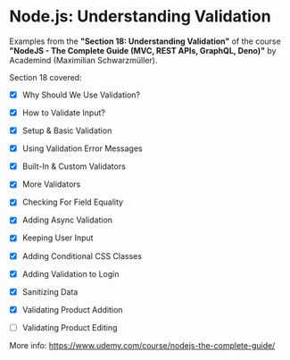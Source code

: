 # Node.js: Understanding Validation

Examples from the **"Section 18: Understanding Validation"** of the course **"NodeJS - The Complete Guide (MVC, REST APIs, GraphQL, Deno)"** by Academind (Maximilian Schwarzmüller).

Section 18 covered:

- [x] Why Should We Use Validation?
- [x] How to Validate Input?
- [x] Setup & Basic Validation
- [x] Using Validation Error Messages
- [x] Built-In & Custom Validators
- [x] More Validators
- [x] Checking For Field Equality
- [x] Adding Async Validation
- [x] Keeping User Input
- [x] Adding Conditional CSS Classes
- [x] Adding Validation to Login
- [x] Sanitizing Data
- [x] Validating Product Addition
- [ ] Validating Product Editing



More info: https://www.udemy.com/course/nodejs-the-complete-guide/
